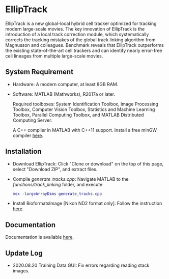 # EllipTrack

EllipTrack is a new global-local hybrid cell tracker optimized for tracking modern large-scale movies. The key innovation of EllipTrack is the introduction of a local track correction module, which systematically corrects the tracking mistakes of the global track linking algorithm from Magnusson and colleagues. Benchmark reveals that EllipTrack outperforms the existing state-of-the-art cell trackers and can identify nearly error-free cell lineages from multiple large-scale movies.

## System Requirement

* Hardware: A modern computer, at least 8GB RAM.

* Software: MATLAB (Mathworks), R2017a or later.

  Required toolboxes: System Identification Toolbox, Image Processing Toolbox, Computer Vision Toolbox, Statistics and Machine Learning Toolbox, Parallel Computing Toolbox, and MATLAB Distributed Computing Server.

  A C++ compiler in MATLAB with C++11 support. Install a free minGW compiler [here](<https://www.mathworks.com/matlabcentral/answers/313290-how-do-i-install-mingw-for-use-in-matlab>).

## Installation

* Download EllipTrack: Click "Clone or download" on the top of this page, select "Download ZIP", and extract files.

* Compile *generate_tracks.cpp*: Navigate MATLAB to the *functions/track_linking* folder, and execute

  ```matlab
  mex -largeArrayDims generate_tracks.cpp
  ```

* Install BioformatsImage [Nikon ND2 format only]: Follow the instruction [here](https://biof-git.colorado.edu/biofrontiers-imaging/bioformats-image-toolbox/wikis/home).

## Documentation

Documentation is available [here](<http://elliptrack.readthedocs.org/>).

## Update Log

*  2020.08.20 Training Data GUI: Fix errors regarding reading stack images.
